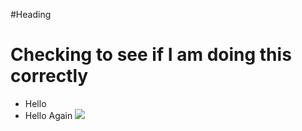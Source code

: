 #Heading
# Checking to see if I am doing this correctly
* Hello
* Hello Again
![](https://github.com/ggfisher2/add_this/blob/master/TEB.png)
